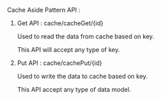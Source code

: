Cache Aside Pattern API :
1. Get API : cache/cacheGet/{id}

    Used to read the data from cache based on key.
    
    This API will accept any type of key.

2. Put API : cache/cachePut/{id}

   Used to write the data to cache based on key.

    This API accept any type of data model.

